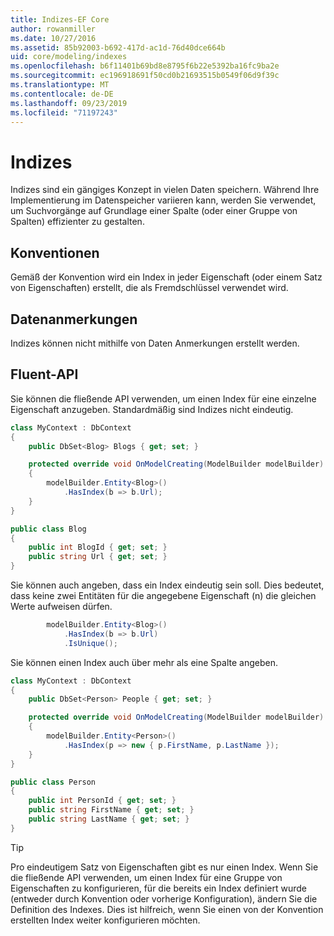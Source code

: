 ```yaml
---
title: Indizes-EF Core
author: rowanmiller
ms.date: 10/27/2016
ms.assetid: 85b92003-b692-417d-ac1d-76d40dce664b
uid: core/modeling/indexes
ms.openlocfilehash: b6f11401b69bd8e8795f6b22e5392ba16fc9ba2e
ms.sourcegitcommit: ec196918691f50cd0b21693515b0549f06d9f39c
ms.translationtype: MT
ms.contentlocale: de-DE
ms.lasthandoff: 09/23/2019
ms.locfileid: "71197243"
---
```

# <a name="indexes"></a>Indizes

Indizes sind ein gängiges Konzept in vielen Daten speichern. Während Ihre Implementierung im Datenspeicher variieren kann, werden Sie verwendet, um Suchvorgänge auf Grundlage einer Spalte (oder einer Gruppe von Spalten) effizienter zu gestalten.

## <a name="conventions"></a>Konventionen

Gemäß der Konvention wird ein Index in jeder Eigenschaft (oder einem Satz von Eigenschaften) erstellt, die als Fremdschlüssel verwendet wird.

## <a name="data-annotations"></a>Datenanmerkungen

Indizes können nicht mithilfe von Daten Anmerkungen erstellt werden.

## <a name="fluent-api"></a>Fluent-API

Sie können die fließende API verwenden, um einen Index für eine einzelne Eigenschaft anzugeben. Standardmäßig sind Indizes nicht eindeutig.

<!-- [!code-csharp[Main](samples/core/Modeling/FluentAPI/Index.cs?highlight=7,8)] -->
``` csharp
class MyContext : DbContext
{
    public DbSet<Blog> Blogs { get; set; }

    protected override void OnModelCreating(ModelBuilder modelBuilder)
    {
        modelBuilder.Entity<Blog>()
            .HasIndex(b => b.Url);
    }
}

public class Blog
{
    public int BlogId { get; set; }
    public string Url { get; set; }
}
```

Sie können auch angeben, dass ein Index eindeutig sein soll. Dies bedeutet, dass keine zwei Entitäten für die angegebene Eigenschaft (n) die gleichen Werte aufweisen dürfen.

<!-- [!code-csharp[Main](samples/core/Modeling/FluentAPI/IndexUnique.cs?highlight=3)] -->
``` csharp
        modelBuilder.Entity<Blog>()
            .HasIndex(b => b.Url)
            .IsUnique();
```

Sie können einen Index auch über mehr als eine Spalte angeben.

<!-- [!code-csharp[Main](samples/core/Modeling/FluentAPI/IndexComposite.cs?highlight=7,8)] -->
``` csharp
class MyContext : DbContext
{
    public DbSet<Person> People { get; set; }

    protected override void OnModelCreating(ModelBuilder modelBuilder)
    {
        modelBuilder.Entity<Person>()
            .HasIndex(p => new { p.FirstName, p.LastName });
    }
}

public class Person
{
    public int PersonId { get; set; }
    public string FirstName { get; set; }
    public string LastName { get; set; }
}
```

> [!TIP]  
> Pro eindeutigem Satz von Eigenschaften gibt es nur einen Index. Wenn Sie die fließende API verwenden, um einen Index für eine Gruppe von Eigenschaften zu konfigurieren, für die bereits ein Index definiert wurde (entweder durch Konvention oder vorherige Konfiguration), ändern Sie die Definition des Indexes. Dies ist hilfreich, wenn Sie einen von der Konvention erstellten Index weiter konfigurieren möchten.
